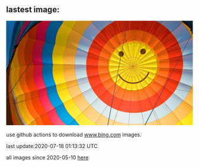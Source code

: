 ## lastest image:
![](images/HappyBalloon.jpg)

use github actions to download www.bing.com images.

last update:2020-07-18 01:13:32 UTC

all images since 2020-05-10 [here](https://github.com/counter2015/bing-daily-images/tree/master/images) 
